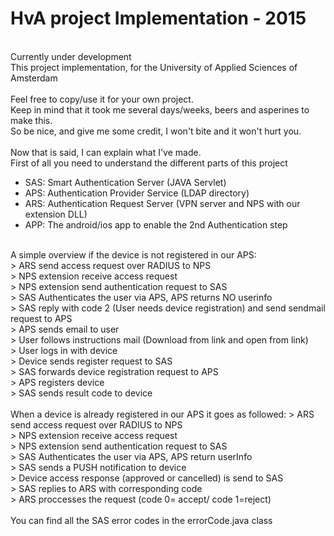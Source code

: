 <h1>HvA project Implementation - 2015</h1><br>
Currently under development<br>
This project implementation, for the University of Applied Sciences of Amsterdam<br>
 <br>
  Feel free to copy/use it for your own project.<br>
  Keep in mind that it took me several days/weeks, beers and asperines to make this.<br>
  So be nice, and give me some credit, I won't bite and it won't hurt you.<br>
 <br>
Now that is said, I can explain what I've made.<br>
First of all you need to understand the different parts of this project<br>

* SAS: Smart Authentication Server (JAVA Servlet)<br>
* APS: Authentication Provider Service (LDAP directory)<br>
* ARS: Authentication Request Server (VPN server and NPS with our extension DLL)<br>
* APP: The android/ios app to enable the 2nd Authentication step<br>
<br>
A simple overview if the device is not registered in our APS:<br>
> ARS send access request over RADIUS to NPS<br>
> NPS extension receive access request<br>
> NPS extension send authentication request to SAS<br>
> SAS Authenticates the user via APS, APS returns NO userinfo<br>
> SAS reply with code 2 (User needs device registration) and send sendmail request to APS<br>
> APS sends email to user<br>
> User follows instructions mail (Download from link and open from link)<br>
> User logs in with device<br>
> Device sends register request to SAS<br>
> SAS forwards device registration request to APS<br>
> APS registers device<br>
> SAS sends result code to device<br>
<br>
When a device is already registered in our APS it goes as followed:
> ARS send access request over RADIUS to NPS<br>
> NPS extension receive access request<br>
> NPS extension send authentication request to SAS<br>
> SAS Authenticates the user via APS, APS return userInfo<br>
> SAS sends a PUSH notification to device<br>
> Device access response (approved or cancelled) is send to SAS<br>
> SAS replies to ARS with corresponding code<br>
> ARS proccesses the request (code 0= accept/ code 1=reject)<br>
<br>
You can find all the SAS error codes in the errorCode.java class<br>
